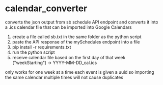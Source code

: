 # calendar_converter
converts the json output from sb schedule API endpoint and converts it into a .ics calendar file that can be imported into Google Calendars

1. create a file called sb.txt in the same folder as the python script
2. paste the API response of the mySchedules endpoint into a file
3. pip install -r requirements.txt
4. run the python script
5. receive calendar file based on the first day of that week ("weekStarting") -> YYYY-MM-DD_cal.ics

only works for one week at a time
each event is given a uuid so importing the same calendar multiple times will not cause duplicates
